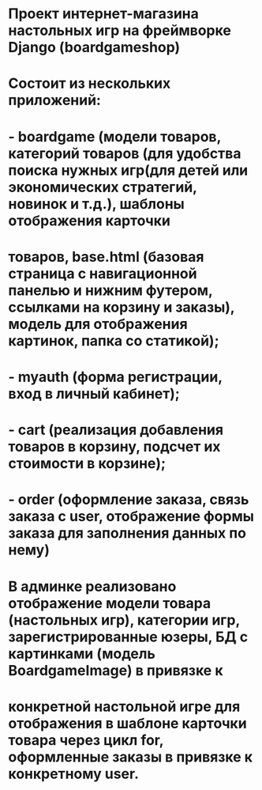 # Проект интернет-магазина настольных игр на фреймворке Django (boardgameshop)

# Состоит из нескольких приложений:
# - boardgame (модели товаров, категорий товаров (для удобства поиска нужных игр(для детей или экономических стратегий, новинок и т.д.), шаблоны отображения карточки 
# товаров, base.html (базовая страница с навигационной панелью и нижним футером, ссылками на корзину и заказы), модель для отображения картинок, папка со статикой);
# - myauth (форма регистрации, вход в личный кабинет);
# - cart (реализация добавления товаров в корзину, подсчет их стоимости в корзине);
# - order (оформление заказа, связь заказа с user, отображение формы заказа для заполнения данных по нему)

# В админке реализовано отображение модели товара (настольных игр), категории игр, зарегистрированные юзеры, БД с картинками (модель BoardgameImage) в привязке к 
# конкретной настольной игре для отображения в шаблоне карточки товара через цикл for, оформленные заказы в привязке к конкретному user. 

